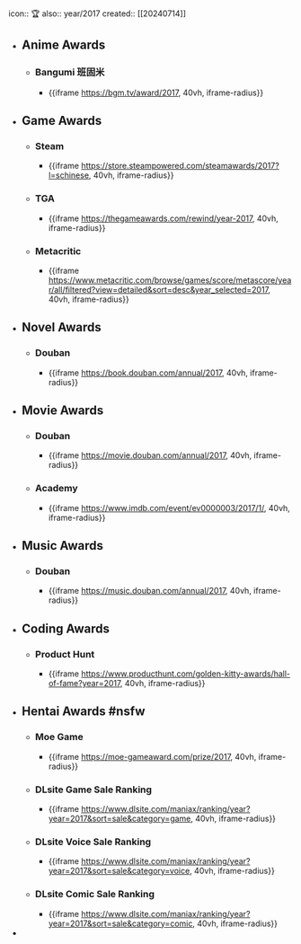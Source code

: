 icon:: 🏆
also:: year/2017
created:: [[20240714]]

- ## Anime Awards
  - ### Bangumi 班固米
    - {{iframe https://bgm.tv/award/2017, 40vh, iframe-radius}}
- ## Game Awards
  - ### Steam
    - {{iframe https://store.steampowered.com/steamawards/2017?l=schinese, 40vh, iframe-radius}}
  - ### TGA
    - {{iframe https://thegameawards.com/rewind/year-2017, 40vh, iframe-radius}}
  - ### Metacritic
    - {{iframe https://www.metacritic.com/browse/games/score/metascore/year/all/filtered?view=detailed&sort=desc&year_selected=2017, 40vh, iframe-radius}}
- ## Novel Awards
  - ### Douban
    - {{iframe https://book.douban.com/annual/2017, 40vh, iframe-radius}}
- ## Movie Awards
  - ### Douban
    - {{iframe https://movie.douban.com/annual/2017, 40vh, iframe-radius}}
  - ### Academy
    - {{iframe https://www.imdb.com/event/ev0000003/2017/1/, 40vh, iframe-radius}}
- ## Music Awards
  - ### Douban
    - {{iframe https://music.douban.com/annual/2017, 40vh, iframe-radius}}
- ## Coding Awards
  - ### Product Hunt
    - {{iframe https://www.producthunt.com/golden-kitty-awards/hall-of-fame?year=2017, 40vh, iframe-radius}}
- ## Hentai Awards #nsfw
  - ### Moe Game
    - {{iframe https://moe-gameaward.com/prize/2017, 40vh, iframe-radius}}
  - ###  DLsite Game Sale Ranking
    - {{iframe https://www.dlsite.com/maniax/ranking/year?year=2017&sort=sale&category=game, 40vh, iframe-radius}}
  - ### DLsite Voice Sale Ranking
    - {{iframe https://www.dlsite.com/maniax/ranking/year?year=2017&sort=sale&category=voice, 40vh, iframe-radius}}
  - ### DLsite Comic Sale Ranking
    - {{iframe https://www.dlsite.com/maniax/ranking/year?year=2017&sort=sale&category=comic, 40vh, iframe-radius}}
-